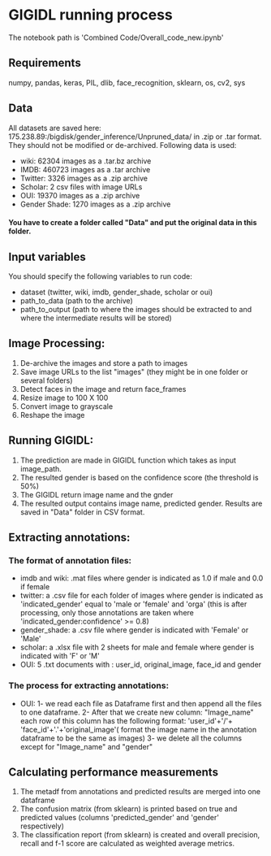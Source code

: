 # GIGIDL running process

The notebook path is 'Combined Code/Overall_code_new.ipynb'

## Requirements

numpy,  pandas, keras, PIL, dlib, face_recognition, sklearn, os, cv2, sys

## Data

All datasets are saved here: 175.238.89:/bigdisk/gender_inference/Unpruned_data/ in .zip or .tar format. They should not be modified or de-archived. Following data is used:

* wiki: 62304 images as a .tar.bz archive
* IMDB: 460723 images as a .tar archive
* Twitter: 3326 images as a .zip archive
* Scholar: 2 csv files with image URLs
* OUI: 19370 images as a .zip archive
* Gender Shade: 1270 images as a .zip archive

#### You have to create a folder called "Data" and put the original data in this folder.

## Input variables

You should specify the following variables to run code:

* dataset (twitter, wiki, imdb, gender_shade, scholar or oui)
* path_to_data (path to the archive)
* path_to_output (path to where the images should be extracted to and where the intermediate results will be stored)

## Image Processing:
1. De-archive the images and store a path to images 
2. Save image URLs to the list "images" (they might be in one folder or several folders)
3. Detect faces in the image and return face_frames
4. Resize image to 100 X 100
5. Convert image to grayscale
6. Reshape the image
## Running GIGIDL:
1. The prediction are made in GIGIDL function which takes as input image_path.
2. The resulted gender is based on the confidence score (the threshold is 50%)
3. The GIGIDL return image name and the gnder
4. The resulted output contains image name, predicted gender. Results are saved in "Data" folder in CSV format.
## Extracting annotations:

### The format of annotation files:

* imdb and wiki: .mat files where gender is indicated as 1.0 if male and 0.0 if female
* twitter: a .csv file for each folder of images where gender is indicated as 'indicated_gender' equal to 'male or 'female' and 'orga' (this is after processing, only those annotations are taken where 'indicated_gender:confidence' >= 0.8)
* gender_shade: a .csv file where gender is indicated with 'Female' or 'Male'
* scholar: a .xlsx file with 2 sheets for male and female where gender is indicated with 'F' or 'M'
* OUI: 5 .txt documents with :  user_id, original_image, face_id and gender 

### The process for extracting annotations:

* OUI: 1- we read each file as Dataframe first and then append all the files to one dataframe. 
           2- After that we create new column: "Image_name" each row of this column has the following format: 'user_id'+'/'+ 'face_id'+'.'+'original_image'( format the image name in the annotation dataframe to be the same as images)
           3- we delete all the columns except for "Image_name" and "gender"

## Calculating performance measurements

1. The metadf from annotations and predicted results are merged into one dataframe
2. The confusion matrix (from sklearn) is printed based on true and predicted values (columns 'predicted_gender' and 'gender' respectively)
3. The classification report (from sklearn) is created and overall precision, recall and f-1 score are calculated as weighted average metrics.
